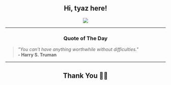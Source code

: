 <h2 align="center"> Hi, tyaz here!</h2>

<p align="center">
<a href="https://github.com/tyazx" alt="github streak"><img src="https://dvst-streak.herokuapp.com/?user=tyazx&theme=tokyonight&fire=DD472C"></a>
</p>

<hr>
<h3 align="center">Quote of The Day</h3>
<p align="center">
<blockquote>
<i>"You can't have anything worthwhile without difficulties."</i>
<br>
<b>- Harry S. Truman</b>
</blockquote>
</p>


<hr>
<h2 align="center">Thank You 🙏🏼</h2>
